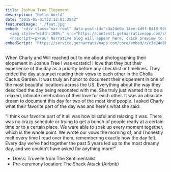 ```yaml
---
title: Joshua Tree Elopement
description: "Hello World"
date: "2015-05-01T22:12:03.284Z"
featuredImage: './feat.jpg'
embed: '<div class="nar-root" data-post-id="c3a24e0b-14ee-4d9f-84f8-990ff0670654" style="p {text-align:center;opacity: 0.0;animation: nara 0s ease-in 2s forwards;}@keyframes nara {to {opacity: 1.0;}}" >
  <img style="width:100%;" src="https://content1.getnarrativeapp.com/static/c3a24e0b-14ee-4d9f-84f8-990ff0670654/featured.jpg">
  <noscript><p>Your Narrative blog will appear here, click preview to see it live.<br>For any issues click <a href="https://help.narrative.so/i/j">here</a></p></noscript>'
embedScript: 'https://service.getnarrativeapp.com/core/embed/r/c3a24e0b-14ee-4d9f-84f8-990ff0670654.js'
---
```

When Charly and Will reached out to me about photographing their elopement in Joshua Tree I was ecstatic! I love that they put their experience of the day as a priority before any checklist or timelines. They ended the day at sunset reading their vows to each other in the Cholla Cactus Garden. It was truly an honor to document their elopement in one of the most beautiful locations across the US. Everything about the way they described the day being resonated with me. She truly just wanted it to be a relaxed, intimate celebration of their love for each other. It was an absolute dream to document this day for two of the most kind people. I asked Charly what their favorite part of the day was and here's what she said:

“I think our favorite part of it all was how blissful and relaxing it was. There was no crazy schedule or trying to get a bunch of people ready at a certain time or to a certain place. We were able to soak up every moment together, which is the whole point. We wrote our vows the morning of, and I honestly melt every time I read over them, remembering exactly how the day felt. 
Every day we’ve had together the past 5 years led up to the most dreamy day, and we couldn’t have asked for anything more!”
 
- Dress: Truvelle from The Sentimentalist
- Pre-ceremony location: The Shack Attack (Airbnb)
